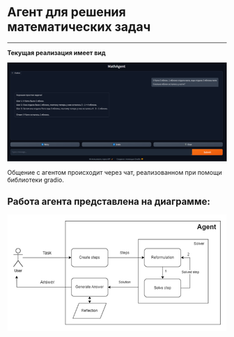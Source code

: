 # Агент для решения математических задач

---
**Текущая реализация имеет вид**

![workflow.png](imgs/chat.png)


Общение с агентом происходит через чат, реализованном при помощи библиотеки gradio. 

## Работа агента представлена на диаграмме:

![workflow.png](imgs/workflow.png)